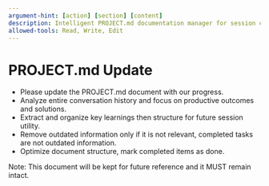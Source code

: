 ```yaml
---
argument-hint: [action] [section] [content]
description: Intelligent PROJECT.md documentation manager for session continuity
allowed-tools: Read, Write, Edit
---
```


# PROJECT.md Update

- Please update the PROJECT.md document with our progress.
- Analyze entire conversation history and focus on productive outcomes and solutions.
- Extract and organize key learnings then structure for future session utility.
- Remove outdated information only if it is not relevant, completed tasks are not outdated information.
- Optimize document structure, mark completed items as done.

Note: This document will be kept for future reference and it MUST remain intact.

